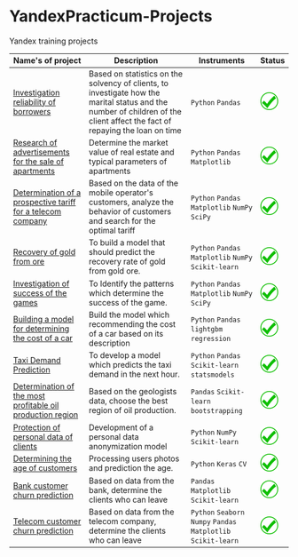 # YandexPracticum-Projects
Yandex training projects

| **Name's of project**                                                                                                       | **Description**                                                                                                                                                             | **Instruments**                                                 | Status   |
|-----------------------------------------------------------------------------------------------------------------------------|-----------------------------------------------------------------------------------------------------------------------------------------------------------------------------|-----------------------------------------------------------------|----------|
| [Investigation reliability of borrowers](analyse_bank_users/)                                                               | Based on statistics on the solvency of clients, to investigate how the marital status and the number of children of the client affect the fact of repaying the loan on time | `Python` `Pandas`                                               | <img src="https://github.com/KatsiarynaIvanova/image/raw/main/pngwing.com.png" height="32"/></h1> |
| [Research of advertisements for the sale of apartments](Research_of_advertisements_for_the_sale_of_apartments/)             | Determine the market value of real estate and typical parameters of apartments                                                                                              | `Python` `Pandas` `Matplotlib`                                  | <img src="https://github.com/KatsiarynaIvanova/image/raw/main/pngwing.com.png" height="32"/></h1> |
| [Determination of a prospective tariff for a telecom company](Determination_of_a_prospective_tariff_for_a_telecom_company/) | Based on the data of the mobile operator's customers, analyze the behavior of customers and search for the optimal tariff                                                   | `Python` `Pandas` `Matplotlib` `NumPy` `SciPy`                  | <img src="https://github.com/KatsiarynaIvanova/image/raw/main/pngwing.com.png" height="32"/></h1> |
| [Recovery of gold from ore](Recovery_of_gold_from_ore/)                                                                     | To build a model that should predict the recovery rate of gold from gold ore.                                                                                               | `Python` `Pandas` `Matplotlib` `NumPy` `Scikit-learn`           | <img src="https://github.com/KatsiarynaIvanova/image/raw/main/pngwing.com.png" height="32"/></h1> |
| [Investigation of success of the games](The_investigation_of_success_of_the_games/)                                         | To Identify the patterns which determine the success of the game.                                                                                                           | `Python` `Pandas` `Matplotlib` `NumPy` `SciPy`                  | <img src="https://github.com/KatsiarynaIvanova/image/raw/main/pngwing.com.png" height="32"/></h1> |
| [Building a model for determining the cost of a car](Predicting_the_cost_of_a_car/)                                         | Build the model which recommending the cost of a car based on its description                                                                                               | `Python` `Pandas` `lightgbm` `regression`                       | <img src="https://github.com/KatsiarynaIvanova/image/raw/main/pngwing.com.png" height="32"/></h1> |
| [Taxi Demand Prediction](Forecasting_taxi_orders/)                                                                          | To develop a model which predicts the taxi demand in the next hour.                                                                                                         | `Python` `Pandas` `Scikit-learn` `statsmodels`                  | <img src="https://github.com/KatsiarynaIvanova/image/raw/main/pngwing.com.png" height="32"/></h1> |
| [Determination of the most profitable oil production region](Determination_of_the_most_profitable_oil_production_region/)   | Based on the geologists data, choose the best region of  oil production.                                                                                                    | `Pandas` `Scikit-learn` `bootstrapping`                         | <img src="https://github.com/KatsiarynaIvanova/image/raw/main/pngwing.com.png" height="32"/></h1> |
| [Protection of personal data of clients](Protection_of_personal_data_of_clients/)                                           | Development of a personal data anonymization model                                                                                                                          | `Python` `NumPy` `Scikit-learn`                                 | <img src="https://github.com/KatsiarynaIvanova/image/raw/main/pngwing.com.png" height="32"/></h1> |
| [Determining the age of customers](Determining_the_age_of_customers/)                                                       | Processing users photos and prediction the age.                                                                                                                             | `Python` `Keras` `CV`                                           | <img src="https://github.com/KatsiarynaIvanova/image/raw/main/pngwing.com.png" height="32"/></h1> |
| [Bank customer churn prediction](Bank_customer_churn_prediction/)                                                           | Based on data from the bank, determine the clients who can leave                                                                                                            | `Pandas` `Matplotlib` `Scikit-learn`                            | <img src="https://github.com/KatsiarynaIvanova/image/raw/main/pngwing.com.png" height="32"/></h1> |
| [Telecom customer churn prediction](Telecom/)                                                                               | Based on data from the telecom company, determine the clients who can leave                                                                                                 | `Python` `Seaborn` `Numpy` `Pandas` `Matplotlib` `Scikit-learn` | <img src="https://github.com/KatsiarynaIvanova/image/raw/main/pngwing.com.png" height="32"/></h1> |
